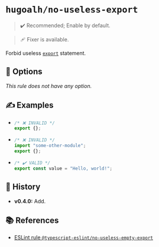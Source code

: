 # `hugoalh/no-useless-export`

> ✔️ Recommended; Enable by default.

> 🩹 Fixer is available.

Forbid useless [`export`][ecmascript-export] statement.

## 🔧 Options

*This rule does not have any option.*

## ✍️ Examples

- ```ts
  /* ❌ INVALID */
  export {};
  ```
- ```ts
  /* ❌ INVALID */
  import "some-other-module";
  export {};
  ```
- ```ts
  /* ✔️ VALID */
  export const value = "Hello, world!";
  ```

## 📜 History

- **v0.4.0:** Add.

## 📚 References

- [ESLint rule `@typescript-eslint/no-useless-empty-export`](https://typescript-eslint.io/rules/no-useless-empty-export/)

[ecmascript-export]: https://developer.mozilla.org/en-US/docs/Web/JavaScript/Reference/Statements/export
